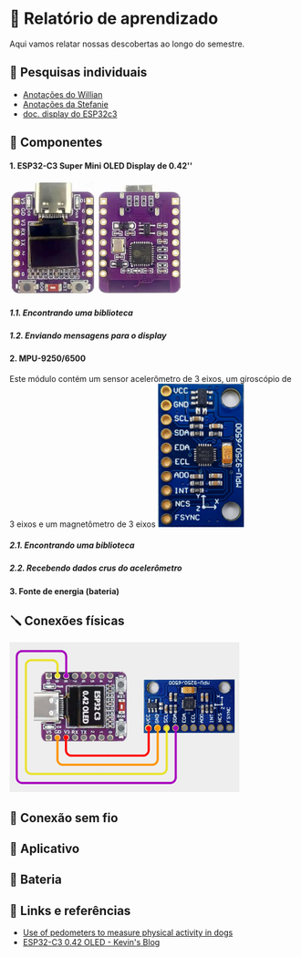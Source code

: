 # 📝 Relatório de aprendizado

Aqui vamos relatar nossas descobertas ao longo do semestre.

## 📒 Pesquisas individuais
- [Anotações do Willian](https://docs.google.com/document/d/1L0mPsEgcZPG29M-nSPczp4rMd2Pr4x98OYEAvyfv0Eg/edit?usp=sharing)
- [Anotações da Stefanie](https://github.com/stepalmeira)
- [doc. display do ESP32c3](https://docs.google.com/document/d/17O6CZThYMCn8GwaPOuoTraIOa0sEShhfARCrMZcj9_8/edit?usp=sharing)

## 🔧 Componentes

####  1. ESP32-C3 Super Mini OLED Display de 0.42''
<img src="/imagens/esp32c3supermini.png" alt="ESP32-C3 Super Mini" width="60%"/>

##### 1.1. Encontrando uma biblioteca
##### 1.2. Enviando mensagens para o display



#### 2. MPU-9250/6500
Este módulo contém um sensor acelerômetro de 3 eixos, um giroscópio de 3 eixos e um magnetômetro de 3 eixos
<img src="/imagens/mpu9250.png" alt="ESP32-C3 Super Mini" width="30%"/>

##### 2.1. Encontrando uma biblioteca
##### 2.2. Recebendo dados crus do acelerômetro

#### 3. Fonte de energia (bateria)

## 🪛 Conexões físicas
<img src="/imagens/conexao_esp32c3.png" alt="ESP32-C3 Super Mini" width="80%"/>

## 🛜 Conexão sem fio

## 📱 Aplicativo

## 🔋 Bateria

## 📑 Links e referências
- [Use of pedometers to measure physical activity in dogs](https://avmajournals.avma.org/view/journals/javma/226/12/javma.2005.226.2010.xml?tab_body=pdf)
- [ESP32-C3 0.42 OLED - Kevin's Blog](https://emalliab.wordpress.com/2025/02/12/esp32-c3-0-42-oled/)
